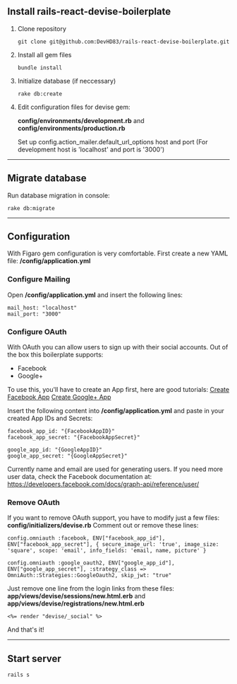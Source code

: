 ## Install rails-react-devise-boilerplate

1. Clone repository

    ```
    git clone git@github.com:DevHD83/rails-react-devise-boilerplate.git
    ```

2. Install all gem files

    ```
    bundle install
    ```

3. Initialize database (if neccessary)

    ```
    rake db:create
    ```

4. Edit configuration files for devise gem:

    **config/environments/development.rb** and **config/environments/production.rb**

    Set up config.action_mailer.default_url_options host and port
    (For development host is 'localhost' and port is '3000')

---

## Migrate database

Run database migration in console:
```
rake db:migrate
```

---

## Configuration

With Figaro gem configuration is very comfortable.
First create a new YAML file: **/config/application.yml**

### Configure Mailing

Open **/config/application.yml** and insert the following lines:
```
mail_host: "localhost"
mail_port: "3000"
```


### Configure OAuth

With OAuth you can allow users to sign up with their social accounts.
Out of the box this boilerplate supports:
- Facebook
- Google+

To use this, you'll have to create an App first, here are good tutorials:
[Create Facebook App](https://developers.facebook.com/docs/apps/register#create-app)
[Create Google+ App](http://wpweb.co.in/documents/social-network-integration/google/)

Insert the following content into **/config/application.yml** and paste in your created App IDs and Secrets:
```
facebook_app_id: "{FacebookAppID}"
facebook_app_secret: "{FacebookAppSecret}"

google_app_id: "{GoogleAppID}"
google_app_secret: "{GoogleAppSecret}"
```

Currently name and email are used for generating users.
If you need more user data, check the Facebook documentation at:  https://developers.facebook.com/docs/graph-api/reference/user/

### Remove OAuth

If you want to remove OAuth support, you have to modify just a few files:
**config/initializers/devise.rb**
Comment out or remove these lines:
```
config.omniauth :facebook, ENV["facebook_app_id"], ENV["facebook_app_secret"], { secure_image_url: 'true', image_size: 'square', scope: 'email', info_fields: 'email, name, picture' }

config.omniauth :google_oauth2, ENV["google_app_id"], ENV["google_app_secret"], :strategy_class => OmniAuth::Strategies::GoogleOauth2, skip_jwt: "true"
```

Just remove one line from the login links from these files: **app/views/devise/sessions/new.html.erb** and **app/views/devise/registrations/new.html.erb**
```
<%= render "devise/_social" %>
```

And that's it!

---

## Start server
```
rails s
```
